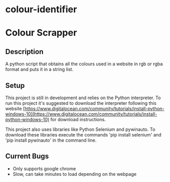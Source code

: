 # colour-identifier
# Colour Scrapper

## Description
A python script that obtains all the colours used in a website in rgb or rgba format and puts it in a string list.

## Setup
This project is still in development and relies on the Python interpreter. To run this project it's suggested to download the interpreter
following this website [https://www.digitalocean.com/community/tutorials/install-python-windows-10](https://www.digitalocean.com/community/tutorials/install-python-windows-10) for download instructions.

This project also uses libraries like Python Selenium and pywinauto. To download these libraries execute the commands 'pip install selenium' and 'pip install pywinauto' in the command line.

## Current Bugs
- Only supports google chrome
- Slow, can take minutes to load depending on the webpage

